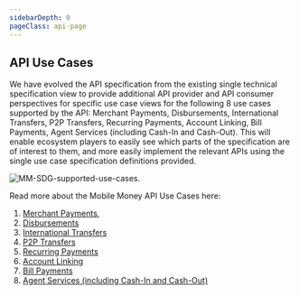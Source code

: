 ```yaml
---
sidebarDepth: 0
pageClass: api-page
---
```


## API Use Cases
We have evolved the API specification from the existing single technical specification view to provide additional API provider and API consumer perspectives for specific use case views for the following 8 use cases supported by the API: Merchant Payments, Disbursements, International Transfers, P2P Transfers, Recurring Payments, Account Linking, Bill Payments, Agent Services (including Cash-In and Cash-Out).  This will enable ecosystem players to easily see which parts of the specification are of interest to them, and more easily implement the relevant APIs using the single use case specification definitions provided.

![MM-SDG-supported-use-cases](/images/MM-SDG-supported-use-cases-1024x158.jpg).

Read more about the Mobile Money API Use Сases here:

1. [Merchant Payments](/use-cases/merchant-payments),
2. [Disbursements](/use-cases/disbursements)
3. [International Transfers](/use-cases/international-transfers)
4. [P2P Transfers](/use-cases/p-2-p-transfers)
5. [Recurring Payments](/use-cases/reccuring-payments)
6. [Account Linking](/use-cases/account-linking)
7. [Bill Payments](/use-cases/bill-payments)
8. [Agent Services (including Cash-In and Cash-Out)](/use-cases/agent-services (including Cash-In and Cash-Out))
